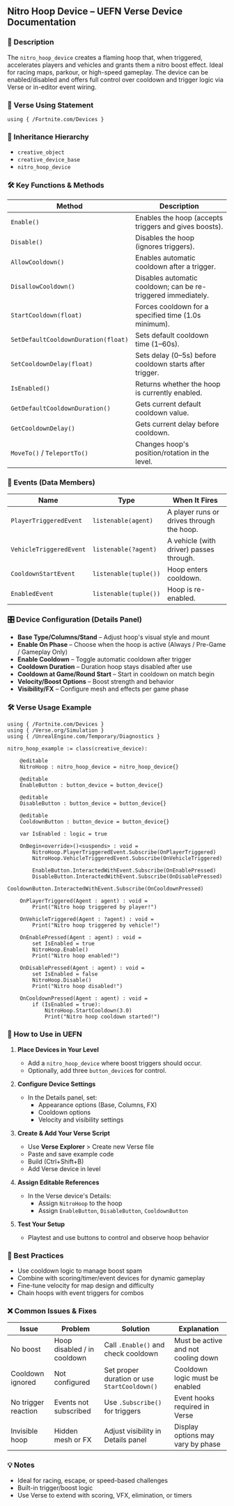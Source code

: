 ## Nitro Hoop Device – UEFN Verse Device Documentation

### 📙 Description
The `nitro_hoop_device` creates a flaming hoop that, when triggered, accelerates players and vehicles and grants them a nitro boost effect. Ideal for racing maps, parkour, or high-speed gameplay. The device can be enabled/disabled and offers full control over cooldown and trigger logic via Verse or in-editor event wiring.

### 🧱 Verse Using Statement
```verse
using { /Fortnite.com/Devices }
```

### 🔗 Inheritance Hierarchy
- `creative_object`
- `creative_device_base`
- `nitro_hoop_device`

### 🛠️ Key Functions & Methods
| Method | Description |
|--------|-------------|
| `Enable()` | Enables the hoop (accepts triggers and gives boosts). |
| `Disable()` | Disables the hoop (ignores triggers). |
| `AllowCooldown()` | Enables automatic cooldown after a trigger. |
| `DisallowCooldown()` | Disables automatic cooldown; can be re-triggered immediately. |
| `StartCooldown(float)` | Forces cooldown for a specified time (1.0s minimum). |
| `SetDefaultCooldownDuration(float)` | Sets default cooldown time (1–60s). |
| `SetCooldownDelay(float)` | Sets delay (0–5s) before cooldown starts after trigger. |
| `IsEnabled()` | Returns whether the hoop is currently enabled. |
| `GetDefaultCooldownDuration()` | Gets current default cooldown value. |
| `GetCooldownDelay()` | Gets current delay before cooldown. |
| `MoveTo()` / `TeleportTo()` | Changes hoop's position/rotation in the level. |

### 🤩 Events (Data Members)
| Name | Type | When It Fires |
|------|------|----------------|
| `PlayerTriggeredEvent` | `listenable(agent)` | A player runs or drives through the hoop. |
| `VehicleTriggeredEvent` | `listenable(?agent)` | A vehicle (with driver) passes through. |
| `CooldownStartEvent` | `listenable(tuple())` | Hoop enters cooldown. |
| `EnabledEvent` | `listenable(tuple())` | Hoop is re-enabled. |

### 🎛 Device Configuration (Details Panel)
- **Base Type/Columns/Stand** – Adjust hoop's visual style and mount
- **Enable On Phase** – Choose when the hoop is active (Always / Pre-Game / Gameplay Only)
- **Enable Cooldown** – Toggle automatic cooldown after trigger
- **Cooldown Duration** – Duration hoop stays disabled after use
- **Cooldown at Game/Round Start** – Start in cooldown on match begin
- **Velocity/Boost Options** – Boost strength and behavior
- **Visibility/FX** – Configure mesh and effects per game phase

### 🛠️ Verse Usage Example
```verse
using { /Fortnite.com/Devices }
using { /Verse.org/Simulation }
using { /UnrealEngine.com/Temporary/Diagnostics }

nitro_hoop_example := class(creative_device):

    @editable
    NitroHoop : nitro_hoop_device = nitro_hoop_device{}

    @editable
    EnableButton : button_device = button_device{}

    @editable
    DisableButton : button_device = button_device{}

    @editable
    CooldownButton : button_device = button_device{}

    var IsEnabled : logic = true

    OnBegin<override>()<suspends> : void =
        NitroHoop.PlayerTriggeredEvent.Subscribe(OnPlayerTriggered)
        NitroHoop.VehicleTriggeredEvent.Subscribe(OnVehicleTriggered)

        EnableButton.InteractedWithEvent.Subscribe(OnEnablePressed)
        DisableButton.InteractedWithEvent.Subscribe(OnDisablePressed)
        CooldownButton.InteractedWithEvent.Subscribe(OnCooldownPressed)

    OnPlayerTriggered(Agent : agent) : void =
        Print("Nitro hoop triggered by player!")

    OnVehicleTriggered(Agent : ?agent) : void =
        Print("Nitro hoop triggered by vehicle!")

    OnEnablePressed(Agent : agent) : void =
        set IsEnabled = true
        NitroHoop.Enable()
        Print("Nitro hoop enabled!")

    OnDisablePressed(Agent : agent) : void =
        set IsEnabled = false
        NitroHoop.Disable()
        Print("Nitro hoop disabled!")

    OnCooldownPressed(Agent : agent) : void =
        if (IsEnabled = true):
            NitroHoop.StartCooldown(3.0)
            Print("Nitro hoop cooldown started!")
```

### 🔎 How to Use in UEFN
1. **Place Devices in Your Level**
   - Add a `nitro_hoop_device` where boost triggers should occur.
   - Optionally, add three `button_device`s for control.

2. **Configure Device Settings**
   - In the Details panel, set:
     - Appearance options (Base, Columns, FX)
     - Cooldown options
     - Velocity and visibility settings

3. **Create & Add Your Verse Script**
   - Use **Verse Explorer** > Create new Verse file
   - Paste and save example code
   - Build (Ctrl+Shift+B)
   - Add Verse device in level

4. **Assign Editable References**
   - In the Verse device's Details:
     - Assign `NitroHoop` to the hoop
     - Assign `EnableButton`, `DisableButton`, `CooldownButton`

5. **Test Your Setup**
   - Playtest and use buttons to control and observe hoop behavior

### 🤔 Best Practices
- Use cooldown logic to manage boost spam
- Combine with scoring/timer/event devices for dynamic gameplay
- Fine-tune velocity for map design and difficulty
- Chain hoops with event triggers for combos

### ❌ Common Issues & Fixes
| Issue | Problem | Solution | Explanation |
|-------|---------|----------|-------------|
| No boost | Hoop disabled / in cooldown | Call `.Enable()` and check cooldown | Must be active and not cooling down |
| Cooldown ignored | Not configured | Set proper duration or use `StartCooldown()` | Cooldown logic must be enabled |
| No trigger reaction | Events not subscribed | Use `.Subscribe()` for triggers | Event hooks required in Verse |
| Invisible hoop | Hidden mesh or FX | Adjust visibility in Details panel | Display options may vary by phase |

### 💡 Notes
- Ideal for racing, escape, or speed-based challenges
- Built-in trigger/boost logic
- Use Verse to extend with scoring, VFX, elimination, or timers

